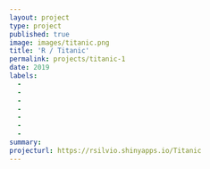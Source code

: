 ```yaml
---
layout: project
type: project
published: true
image: images/titanic.png
title: 'R / Titanic'
permalink: projects/titanic-1
date: 2019
labels:
  -  
  - 
  - 
  - 
  - 
  - 
  - 
summary: 
projecturl: https://rsilvio.shinyapps.io/Titanic
---
```




